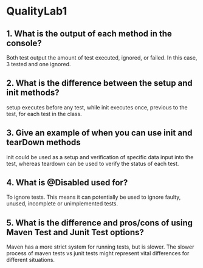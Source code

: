 # QualityLab1

## 1.    What is the output of each method in the console?
  Both test output the amount of test executed, ignored, or failed. In this case, 3 tested and one ignored.
## 2.    What is the difference between the setup and init methods?
  setup executes before any test, while init executes once, previous to the test, for each test in the class.
## 3.    Give an example of when you can use init and tearDown methods
  init could be used as a setup and verification of specific data input into the test, whereas teardown can be used to verify the status of each test.
## 4.    What is @Disabled used for?
  To ignore tests. This means it can potentially be used to ignore faulty, unused, incomplete or unimplemented tests.
## 5.    What is the difference and pros/cons of using Maven Test and Junit Test options?
  Maven has a more strict system for running tests, but is slower. The slower process of maven tests vs junit tests might represent vital differences for different situations.
